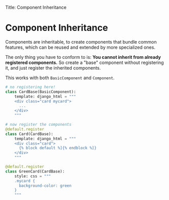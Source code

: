 Title: Component Inheritance

# Component Inheritance

Components are inheritable, to create components that bundle common features, which can be reused and extended by more
specialized ones.

The only thing you have to conform to is: **You cannot inherit from already registered components.**
So create a "base" component without registering it, and just register the inherited components.

This works with both `BasicComponent` and `Component`.

``` python
# no registering here!
class CardBase(BasicComponent):
    template: django_html = """
    <div class="card mycard">
      ...
    </div>
    """

# now register the components
@default.register
class Card(CardBase):
    template: django_html = """
    <div class="card">
      {% block default %]{% endblock %]}
    </div>
    """

@default.register
class GreenCard(CardBase):
    style: css = """
    .mycard {
      background-color: green
    }
    """
```